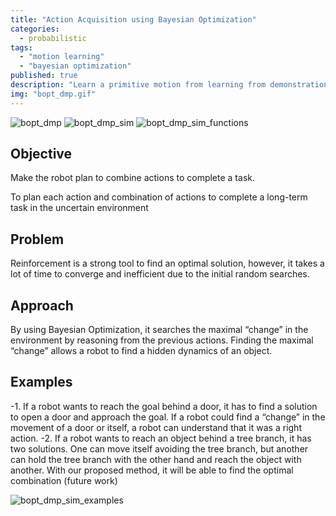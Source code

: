 ```yaml
---
title: "Action Acquisition using Bayesian Optimization"
categories:
  - probabilistic
tags:
  - "motion learning"
  - "bayesian optimization"
published: true
description: "Learn a primitive motion from learning from demonstration and adapt to an environment using Bayesian Optimization to accomplish a task with a relatively small number of iterations"
img: "bopt_dmp.gif"
---
```


![bopt_dmp](../../images/bopt_dmp.gif)
![bopt_dmp_sim](../../images/bopt_dmp_sim.gif)
![bopt_dmp_sim_functions](../../images/bopt_dmp_sim_functions.gif)

Objective
----------
Make the robot plan to combine actions to complete a task.

To plan each action and combination of actions to complete a long-term task in the uncertain environment

Problem
---------
Reinforcement is a strong tool to find an optimal solution, however, it takes a lot of time to converge and inefficient due to the initial random searches.

Approach
---------

By using Bayesian Optimization, it searches the maximal “change” in the environment by reasoning from the previous actions. Finding the maximal “change” allows a robot to find a hidden dynamics of an object.

Examples
----------

-1. If a robot wants to reach the goal behind a door, it has to find a solution to open a door and approach the goal. If a robot could find a “change” in the movement of a door or itself, a robot can understand that it was a right action.
-2. If a robot wants to reach an object behind a tree branch, it has two solutions. One can move itself avoiding the tree branch, but another can hold the tree branch with the other hand and reach the object with another. With our proposed method, it will be able to find the optimal combination (future work)

![bopt_dmp_sim_examples](../../images/bopt_dmp_sim_examples.png)
